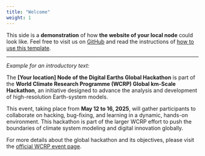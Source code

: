```yaml
---
title: "Welcome"
weight: 1
---
```


This side is a **demonstration** of how **the website of your local node** could look like. Feel free to visit us on [GitHub](https://github.com/digital-earths-global-hackathon) and read the instructions of [how to use this template](https://github.com/yu71ng/template-node?tab=readme-ov-file#setting-up-your-own-website).

---

*Example for an introductory text:*

The **[Your location] Node of the Digital Earths Global Hackathon** is part of the **World Climate Research Programme (WCRP) Global km-Scale Hackathon**, an initiative designed to advance the analysis and development of high-resolution Earth-system models.

This event, taking place from **May 12 to 16, 2025**, will gather participants to collaborate on hacking, bug-fixing, and learning in a dynamic, hands-on environment. This hackathon is part of the larger WCRP effort to push the boundaries of climate system modeling and digital innovation globally.

For more details about the global hackathon and its objectives, please visit the [official WCRP event page](https://www.wcrp-esmo.org/activities/wcrp-global-km-scale-hackathon-2025).

